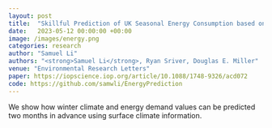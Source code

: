 ```yaml
---
layout: post
title:  "Skillful Prediction of UK Seasonal Energy Consumption based on Surface Climate Information"
date:   2023-05-12 00:00:00 +00:00
image: /images/energy.png
categories: research
author: "Samuel Li"
authors: "<strong>Samuel Li</strong>, Ryan Sriver, Douglas E. Miller"
venue: "Environmental Research Letters"
paper: https://iopscience.iop.org/article/10.1088/1748-9326/acd072
code: https://github.com/samwli/EnergyPrediction
---
```

We show how winter climate and energy demand values can be predicted two months in advance using surface climate information.